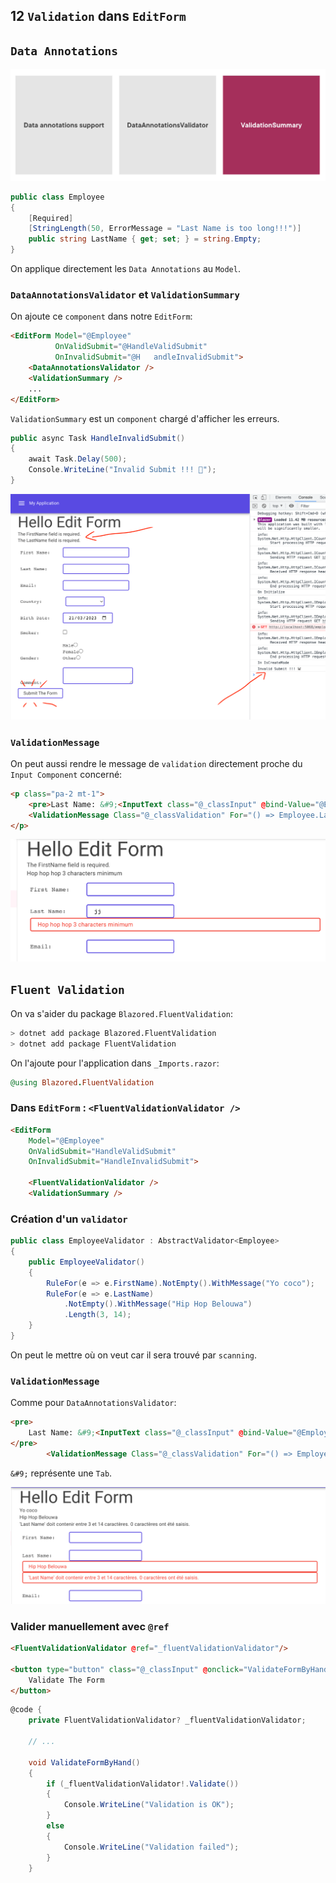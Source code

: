 ## 12 `Validation` dans `EditForm`



## `Data Annotations`

<img src="assets/data-annotation-validation-support-elements.png" alt="data-annotation-validation-support-elements" />

```cs
public class Employee
{
    [Required]
    [StringLength(50, ErrorMessage = "Last Name is too long!!!")]
    public string LastName { get; set; } = string.Empty;
}
```

On applique directement les `Data Annotations` au `Model`.



### `DataAnnotationsValidator` et `ValidationSummary`

On ajoute ce `component` dans notre `EditForm`:

```html
<EditForm Model="@Employee" 
          OnValidSubmit="@HandleValidSubmit"
          OnInvalidSubmit="@H	andleInvalidSubmit">
	<DataAnnotationsValidator />
    <ValidationSummary />
    ...
</EditForm>
```

`ValidationSummary` est un `component` chargé d'afficher les erreurs.

```cs
public async Task HandleInvalidSubmit()
{
    await Task.Delay(500);
    Console.WriteLine("Invalid Submit !!! 🐼");
}
```

<img src="assets/invalid-submit-data-annotations-validation.png" alt="invalid-submit-data-annotations-validation" />



### `ValidationMessage`

On peut aussi rendre le message de `validation` directement proche du `Input Component` concerné:

```html
<p class="pa-2 mt-1">
    <pre>Last Name: &#9;<InputText class="@_classInput" @bind-Value="@Employee.LastName" /></pre>
    <ValidationMessage Class="@_classValidation" For="() => Employee.LastName" />
</p>
```

<img src="assets/validation-message-is-showing.png" alt="validation-message-is-showing" />



## `Fluent Validation`

On va s'aider du package `Blazored.FluentValidation`:

```bash
> dotnet add package Blazored.FluentValidation
> dotnet add package FluentValidation
```

On l'ajoute pour l'application dans `_Imports.razor`:

```ruby
@using Blazored.FluentValidation
```



### Dans `EditForm` : `<FluentValidationValidator />`

```html
<EditForm
    Model="@Employee"
    OnValidSubmit="HandleValidSubmit"
    OnInvalidSubmit="HandleInvalidSubmit">
    
    <FluentValidationValidator />
    <ValidationSummary />
```



### Création d'un `validator`

```cs
public class EmployeeValidator : AbstractValidator<Employee>
{
    public EmployeeValidator()
    {
        RuleFor(e => e.FirstName).NotEmpty().WithMessage("Yo coco");
        RuleFor(e => e.LastName)
            .NotEmpty().WithMessage("Hip Hop Belouwa")
            .Length(3, 14);
    }
}
```

On peut le mettre où on veut car il sera trouvé par `scanning`.



### `ValidationMessage`

Comme pour `DataAnnotationsValidator`:

```html
<pre>
	Last Name: &#9;<InputText class="@_classInput" @bind-Value="@Employee.LastName" />
</pre>
        <ValidationMessage Class="@_classValidation" For="() => Employee.LastName"></ValidationMessage>
```

`&#9;` représente une `Tab`.

<img src="assets/fluent-validation-with-blazor-work-well.png" alt="fluent-validation-with-blazor-work-well" />



### Valider manuellement avec `@ref`

```html
<FluentValidationValidator @ref="_fluentValidationValidator"/>

<button type="button" class="@_classInput" @onclick="ValidateFormByHand">
    Validate The Form
</button>
```

```cs
@code {
    private FluentValidationValidator? _fluentValidationValidator;
    
    // ...
    
    void ValidateFormByHand()
    {
        if (_fluentValidationValidator!.Validate())
        {
            Console.WriteLine("Validation is OK");
        }
        else
        {
            Console.WriteLine("Validation failed");
        } 
    }
```





